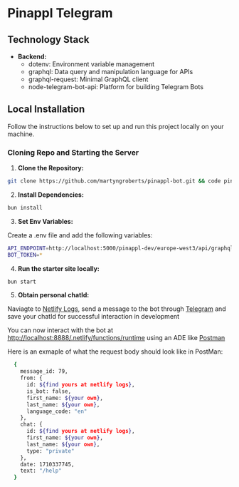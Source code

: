 # Pinappl Telegram

## Technology Stack

- **Backend:**
  - dotenv: Environment variable management
  - graphql: Data query and manipulation language for APIs
  - graphql-request: Minimal GraphQL client
  - node-telegram-bot-api: Platform for building Telegram Bots

## Local Installation

Follow the instructions below to set up and run this project locally on your machine.

### Cloning Repo and Starting the Server

1. **Clone the Repository:**

```bash
git clone https://github.com/martyngroberts/pinappl-bot.git && code pinappl-bot/
```

2. **Install Dependencies:**

```bash
bun install
```

3. **Set Env Variables:**

Create a .env file and add the following variables:
```bash
API_ENDPOINT=http://localhost:5000/pinappl-dev/europe-west3/api/graphql
BOT_TOKEN=*
```

4. **Run the starter site locally:**

```bash
bun start
```

5. **Obtain personal chatId:**

Naviagte to [Netlify Logs](https://app.netlify.com/sites/pinappl-bot/logs/functions/runtime), send a message to the bot through [Telegram](https://t.me/Pinnaplbot
) and save your chatId for successful interaction in development

You can now interact with the bot at [http://localhost:8888/.netlify/functions/runtime](http://localhost:8888/.netlify/functions/runtime) using an ADE like [Postman](https://www.postman.com/)

Here is an exmaple of what the request body should look like in PostMan:
  ```bash
    {
      message_id: 79,
      from: {
        id: ${find yours at netlify logs},
        is_bot: false,
        first_name: ${your own},
        last_name: ${your own},
        language_code: "en"
      },
      chat: {
        id: ${find yours at netlify logs},
        first_name: ${your own},
        last_name: ${your own},
        type: "private"
      },
      date: 1710337745,
      text: "/help"
    }
  ```
